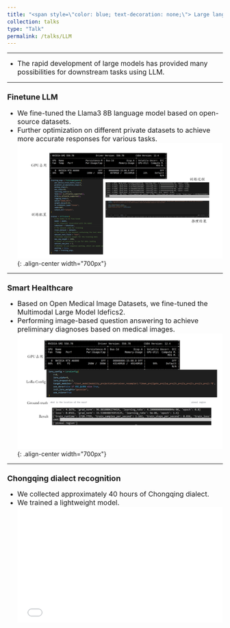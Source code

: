 ```yaml
---
title: "<span style=\"color: blue; text-decoration: none;\"> Large language model </span>"   
collection: talks
type: "Talk"
permalink: /talks/LLM
---
```


---
- <font size=3> The rapid development of large models has provided many possibilities for downstream tasks using LLM.</font>  


---
###  <font size=4> Finetune LLM </font>
 - <font size=3> We fine-tuned the Llama3 8B language model based on open-source datasets. </font>  
 - <font size=3> Further optimization on different private datasets to achieve more accurate responses for various tasks. </font>  
   ![llm](/images/llmfinetue.png){: .align-center width="700px"}

---
###  <font size=4> Smart Healthcare </font>
 - <font size=3> Based on Open Medical Image Datasets, we fine-tuned the Multimodal Large Model Idefics2. </font>  
 - <font size=3> Performing image-based question answering to achieve preliminary diagnoses based on medical images. </font>  
   ![llm](/images/multimodal.png){: .align-center width="700px"}

---
### <font size=4> Chongqing dialect recognition </font>
- <font size=3> We collected approximately 40 hours of Chongqing dialect. </font>  
- <font size=3> We trained a lightweight model. </font>  
  <div style="position: relative; padding-bottom: 56.25%; height: 0; overflow: hidden; max-width: 100%; height: auto;">
    <iframe 
    src="//player.bilibili.com/player.html?isOutside=true&aid=1705132836&bvid=BV1dT421i7ZU&cid=1562461104&autoplay=0" 
    style="position: absolute; top: 0; left: 0; width: 100%; height: 100%;" 
    frameborder="0" 
    allowfullscreen="true">
    </iframe>
  </div>


 
